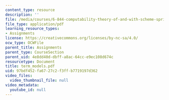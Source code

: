 ```yaml
---
content_type: resource
description: ''
file: /media/courses/6-844-computability-theory-of-and-with-scheme-spring-2003/97bdf452fa6727c2f3ffb7719197d362_term_models.pdf
file_type: application/pdf
learning_resource_types:
- Assignments
license: https://creativecommons.org/licenses/by-nc-sa/4.0/
ocw_type: OCWFile
parent_title: Assignments
parent_type: CourseSection
parent_uid: 4e8dd40d-dbff-a8ac-64cc-e9ec108d674c
resourcetype: Document
title: term_models.pdf
uid: 97bdf452-fa67-27c2-f3ff-b7719197d362
video_files:
  video_thumbnail_file: null
video_metadata:
  youtube_id: null
---
```

